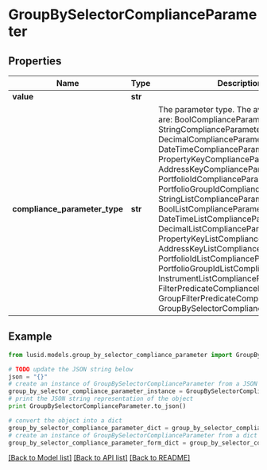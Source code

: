 # GroupBySelectorComplianceParameter


## Properties
Name | Type | Description | Notes
------------ | ------------- | ------------- | -------------
**value** | **str** |  | 
**compliance_parameter_type** | **str** | The parameter type. The available values are: BoolComplianceParameter, StringComplianceParameter, DecimalComplianceParameter, DateTimeComplianceParameter, PropertyKeyComplianceParameter, AddressKeyComplianceParameter, PortfolioIdComplianceParameter, PortfolioGroupIdComplianceParameter, StringListComplianceParameter, BoolListComplianceParameter, DateTimeListComplianceParameter, DecimalListComplianceParameter, PropertyKeyListComplianceParameter, AddressKeyListComplianceParameter, PortfolioIdListComplianceParameter, PortfolioGroupIdListComplianceParameter, InstrumentListComplianceParameter, FilterPredicateComplianceParameter, GroupFilterPredicateComplianceParameter, GroupBySelectorComplianceParameter | 

## Example

```python
from lusid.models.group_by_selector_compliance_parameter import GroupBySelectorComplianceParameter

# TODO update the JSON string below
json = "{}"
# create an instance of GroupBySelectorComplianceParameter from a JSON string
group_by_selector_compliance_parameter_instance = GroupBySelectorComplianceParameter.from_json(json)
# print the JSON string representation of the object
print GroupBySelectorComplianceParameter.to_json()

# convert the object into a dict
group_by_selector_compliance_parameter_dict = group_by_selector_compliance_parameter_instance.to_dict()
# create an instance of GroupBySelectorComplianceParameter from a dict
group_by_selector_compliance_parameter_form_dict = group_by_selector_compliance_parameter.from_dict(group_by_selector_compliance_parameter_dict)
```
[[Back to Model list]](../README.md#documentation-for-models) [[Back to API list]](../README.md#documentation-for-api-endpoints) [[Back to README]](../README.md)


